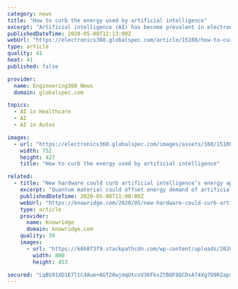 ```yaml
---
category: news
title: "How to curb the energy used by artificial intelligence"
excerpt: "Artificial intelligence (AI) has become prevalent in electronics, but it requires vast amounts of energy in some cases. As such, researchers at Purdue University are developing hardware that can learn skills using a type of AI that currently runs on software platforms — an approach that could offset the energy needed for using AI in advanced applications such as self-driving cars or future drug discovery."
publishedDateTime: 2020-05-08T12:13:00Z
webUrl: "https://electronics360.globalspec.com/article/15108/how-to-curb-the-energy-used-by-artificial-intelligence"
type: article
quality: 41
heat: 41
published: false

provider:
  name: Engineering360 News
  domain: globalspec.com

topics:
  - AI in Healthcare
  - AI
  - AI in Autos

images:
  - url: "https://electronics360.globalspec.com/images/assets/108/15108/hand-ai.jpg"
    width: 752
    height: 427
    title: "How to curb the energy used by artificial intelligence"

related:
  - title: "New hardware could curb artificial intelligence’s energy appetite"
    excerpt: "Quantum material could offset energy demand of artificial intelligence. To just solve a puzzle or play a game, artificial intelligence can require software running on thousands of computers. That could be the energy that three nuclear plants produce in one hour."
    publishedDateTime: 2020-05-08T11:00:00Z
    webUrl: "https://knowridge.com/2020/05/new-hardware-could-curb-artificial-intelligences-energy-appetite/"
    type: article
    provider:
      name: Knowridge
      domain: knowridge.com
    quality: 39
    images:
      - url: "https://k6b8f3f9.stackpathcdn.com/wp-content/uploads/2020/05/New-hardware-could-curb-artificial-intelligence’s-energy-appetite.jpg"
        width: 800
        height: 453

secured: "LqBS91XD1E7ltC4Aue+6GT20wjmqUtcnV3KFksZtBQF8QCDsAf4Xg7D9R2apskvEiqYmnH+DnLyvV6upPpBplfwvbjBwOhwEbP4v8oEaN0wgvmdGJbSxP7jf/fWf0w7HTk0HUM/og422EW7zl/rap/FKEfMYP5NL5l8oM1N9JGvYA5rkk78NpxLM8gyDWpLHi+LwXgaBhAIVROqAPVjxZDpk/otZpksIaL07b7YpiBBgUoXkHPMvvOvTzTV7nnCo0caCJdryitBDYiMmJ8qxMX2gO1xXMNOgNoe4sE7+N32/A0m/1bmRxhit++JjWctg;+DBRjjsH78e6cLQrHGjGiA=="
---
```


